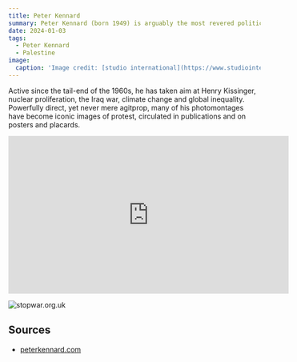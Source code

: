 ```yaml
---
title: Peter Kennard
summary: Peter Kennard (born 1949) is arguably the most revered political artist working in Britain today. 
date: 2024-01-03
tags:
  - Peter Kennard
  - Palestine
image:
  caption: 'Image credit: [studio international](https://www.studiointernational.com/peter-kennard-interview-montage-is-about-allowing-people-to-think-critically-concept-of-history-richard-saltoun-gallery-london)'
---
```



Active since the tail-end of the 1960s, he has taken aim at Henry Kissinger, nuclear proliferation, the Iraq war, climate change and global inequality. Powerfully direct, yet never mere agitprop, many of his photomontages have become iconic images of protest, circulated in publications and on posters and placards.


<iframe width="560" height="315" src="https://www.youtube.com/embed/qTd8DmZIP6c?si=xr2eDGfG5v2FVR2N" title="YouTube video player" frameborder="0" allow="accelerometer; autoplay; clipboard-write; encrypted-media; gyroscope; picture-in-picture; web-share" referrerpolicy="strict-origin-when-cross-origin" allowfullscreen></iframe>

 
![stopwar.org.uk](https://images.squarespace-cdn.com/content/v1/57bee37b3e00becdf8f74a83/74de017d-d2d4-4745-ae7b-cf51f24c5da3/Palestine+2023.jpg?format=2500w)


## Sources

- [peterkennard.com](https://www.peterkennard.com/)
